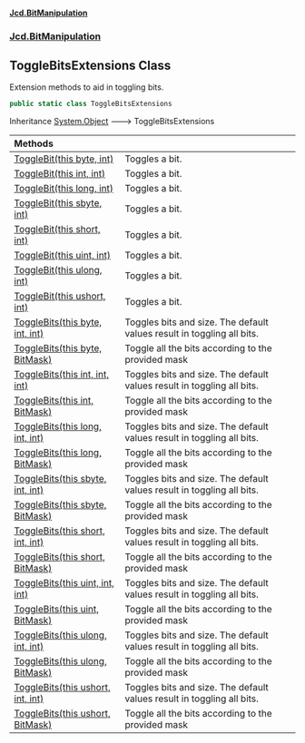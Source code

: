 #### [Jcd.BitManipulation](index.md 'index')
### [Jcd.BitManipulation](Jcd.BitManipulation.md 'Jcd.BitManipulation')

## ToggleBitsExtensions Class

Extension methods to aid in toggling bits.

```csharp
public static class ToggleBitsExtensions
```

Inheritance [System.Object](https://docs.microsoft.com/en-us/dotnet/api/System.Object 'System.Object') &#129106; ToggleBitsExtensions

| Methods                                                                                                                                                                                                                                                    |                                                                             |
|:-----------------------------------------------------------------------------------------------------------------------------------------------------------------------------------------------------------------------------------------------------------|:----------------------------------------------------------------------------|
| [ToggleBit(this byte, int)](Jcd.BitManipulation.ToggleBitsExtensions.ToggleBit(thisbyte,int).md 'Jcd.BitManipulation.ToggleBitsExtensions.ToggleBit(this byte, int)')                                                                                      | Toggles a bit.                                                              |
| [ToggleBit(this int, int)](Jcd.BitManipulation.ToggleBitsExtensions.ToggleBit(thisint,int).md 'Jcd.BitManipulation.ToggleBitsExtensions.ToggleBit(this int, int)')                                                                                         | Toggles a bit.                                                              |
| [ToggleBit(this long, int)](Jcd.BitManipulation.ToggleBitsExtensions.ToggleBit(thislong,int).md 'Jcd.BitManipulation.ToggleBitsExtensions.ToggleBit(this long, int)')                                                                                      | Toggles a bit.                                                              |
| [ToggleBit(this sbyte, int)](Jcd.BitManipulation.ToggleBitsExtensions.ToggleBit(thissbyte,int).md 'Jcd.BitManipulation.ToggleBitsExtensions.ToggleBit(this sbyte, int)')                                                                                   | Toggles a bit.                                                              |
| [ToggleBit(this short, int)](Jcd.BitManipulation.ToggleBitsExtensions.ToggleBit(thisshort,int).md 'Jcd.BitManipulation.ToggleBitsExtensions.ToggleBit(this short, int)')                                                                                   | Toggles a bit.                                                              |
| [ToggleBit(this uint, int)](Jcd.BitManipulation.ToggleBitsExtensions.ToggleBit(thisuint,int).md 'Jcd.BitManipulation.ToggleBitsExtensions.ToggleBit(this uint, int)')                                                                                      | Toggles a bit.                                                              |
| [ToggleBit(this ulong, int)](Jcd.BitManipulation.ToggleBitsExtensions.ToggleBit(thisulong,int).md 'Jcd.BitManipulation.ToggleBitsExtensions.ToggleBit(this ulong, int)')                                                                                   | Toggles a bit.                                                              |
| [ToggleBit(this ushort, int)](Jcd.BitManipulation.ToggleBitsExtensions.ToggleBit(thisushort,int).md 'Jcd.BitManipulation.ToggleBitsExtensions.ToggleBit(this ushort, int)')                                                                                | Toggles a bit.                                                              |
| [ToggleBits(this byte, int, int)](Jcd.BitManipulation.ToggleBitsExtensions.ToggleBits(thisbyte,int,int).md 'Jcd.BitManipulation.ToggleBitsExtensions.ToggleBits(this byte, int, int)')                                                                     | Toggles bits and size.  The default values result in toggling all bits. |
| [ToggleBits(this byte, BitMask)](Jcd.BitManipulation.ToggleBitsExtensions.ToggleBits(thisbyte,Jcd.BitManipulation.BitIndexers.BitMask).md 'Jcd.BitManipulation.ToggleBitsExtensions.ToggleBits(this byte, Jcd.BitManipulation.BitIndexers.BitMask)')       | Toggle all the bits according to the provided mask                          |
| [ToggleBits(this int, int, int)](Jcd.BitManipulation.ToggleBitsExtensions.ToggleBits(thisint,int,int).md 'Jcd.BitManipulation.ToggleBitsExtensions.ToggleBits(this int, int, int)')                                                                        | Toggles bits and size.  The default values result in toggling all bits. |
| [ToggleBits(this int, BitMask)](Jcd.BitManipulation.ToggleBitsExtensions.ToggleBits(thisint,Jcd.BitManipulation.BitIndexers.BitMask).md 'Jcd.BitManipulation.ToggleBitsExtensions.ToggleBits(this int, Jcd.BitManipulation.BitIndexers.BitMask)')          | Toggle all the bits according to the provided mask                          |
| [ToggleBits(this long, int, int)](Jcd.BitManipulation.ToggleBitsExtensions.ToggleBits(thislong,int,int).md 'Jcd.BitManipulation.ToggleBitsExtensions.ToggleBits(this long, int, int)')                                                                     | Toggles bits and size.  The default values result in toggling all bits. |
| [ToggleBits(this long, BitMask)](Jcd.BitManipulation.ToggleBitsExtensions.ToggleBits(thislong,Jcd.BitManipulation.BitIndexers.BitMask).md 'Jcd.BitManipulation.ToggleBitsExtensions.ToggleBits(this long, Jcd.BitManipulation.BitIndexers.BitMask)')       | Toggle all the bits according to the provided mask                          |
| [ToggleBits(this sbyte, int, int)](Jcd.BitManipulation.ToggleBitsExtensions.ToggleBits(thissbyte,int,int).md 'Jcd.BitManipulation.ToggleBitsExtensions.ToggleBits(this sbyte, int, int)')                                                                  | Toggles bits and size. The default values result in toggling all bits.  |
| [ToggleBits(this sbyte, BitMask)](Jcd.BitManipulation.ToggleBitsExtensions.ToggleBits(thissbyte,Jcd.BitManipulation.BitIndexers.BitMask).md 'Jcd.BitManipulation.ToggleBitsExtensions.ToggleBits(this sbyte, Jcd.BitManipulation.BitIndexers.BitMask)')    | Toggle all the bits according to the provided mask                          |
| [ToggleBits(this short, int, int)](Jcd.BitManipulation.ToggleBitsExtensions.ToggleBits(thisshort,int,int).md 'Jcd.BitManipulation.ToggleBitsExtensions.ToggleBits(this short, int, int)')                                                                  | Toggles bits and size.  The default values result in toggling all bits. |
| [ToggleBits(this short, BitMask)](Jcd.BitManipulation.ToggleBitsExtensions.ToggleBits(thisshort,Jcd.BitManipulation.BitIndexers.BitMask).md 'Jcd.BitManipulation.ToggleBitsExtensions.ToggleBits(this short, Jcd.BitManipulation.BitIndexers.BitMask)')    | Toggle all the bits according to the provided mask                          |
| [ToggleBits(this uint, int, int)](Jcd.BitManipulation.ToggleBitsExtensions.ToggleBits(thisuint,int,int).md 'Jcd.BitManipulation.ToggleBitsExtensions.ToggleBits(this uint, int, int)')                                                                     | Toggles bits and size.  The default values result in toggling all bits. |
| [ToggleBits(this uint, BitMask)](Jcd.BitManipulation.ToggleBitsExtensions.ToggleBits(thisuint,Jcd.BitManipulation.BitIndexers.BitMask).md 'Jcd.BitManipulation.ToggleBitsExtensions.ToggleBits(this uint, Jcd.BitManipulation.BitIndexers.BitMask)')       | Toggle all the bits according to the provided mask                          |
| [ToggleBits(this ulong, int, int)](Jcd.BitManipulation.ToggleBitsExtensions.ToggleBits(thisulong,int,int).md 'Jcd.BitManipulation.ToggleBitsExtensions.ToggleBits(this ulong, int, int)')                                                                  | Toggles bits and size.  The default values result in toggling all bits. |
| [ToggleBits(this ulong, BitMask)](Jcd.BitManipulation.ToggleBitsExtensions.ToggleBits(thisulong,Jcd.BitManipulation.BitIndexers.BitMask).md 'Jcd.BitManipulation.ToggleBitsExtensions.ToggleBits(this ulong, Jcd.BitManipulation.BitIndexers.BitMask)')    | Toggle all the bits according to the provided mask                          |
| [ToggleBits(this ushort, int, int)](Jcd.BitManipulation.ToggleBitsExtensions.ToggleBits(thisushort,int,int).md 'Jcd.BitManipulation.ToggleBitsExtensions.ToggleBits(this ushort, int, int)')                                                               | Toggles bits and size.  The default values result in toggling all bits. |
| [ToggleBits(this ushort, BitMask)](Jcd.BitManipulation.ToggleBitsExtensions.ToggleBits(thisushort,Jcd.BitManipulation.BitIndexers.BitMask).md 'Jcd.BitManipulation.ToggleBitsExtensions.ToggleBits(this ushort, Jcd.BitManipulation.BitIndexers.BitMask)') | Toggle all the bits according to the provided mask                          |

